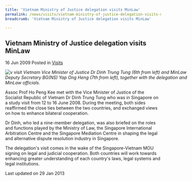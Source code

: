 ```yaml
---
title: 'Vietnam Ministry of Justice delegation visits MinLaw'
permalink: /news/visits/vietnam-ministry-of-justice-delegation-visits-minlaw/
breadcrumb: 'Vietnam Ministry of Justice delegation visits MinLaw'

---
```



<style>
.image {width: 600px;}
.image img {max-width: 100%;}
</style>

Vietnam Ministry of Justice delegation visits MinLaw
---

16 Jun 2009 Posted in [Visits](/news/visits/)

<div class="image">
  <img src="/images/1399988697051.jpg" alt="v visit" title="v visit">
  <i>Vietnam Vice Minister of Justice Dr Dinh Trung Tung (6th from left) and MinLaw Deputy Secretary BG(NS) Yap Ong Heng (7th from left), together with the delegation and MinLaw officials.</i>
</div>

Assoc Prof Ho Peng Kee met with the Vice Minister of Justice of the Socialist Republic of Vietnam Dr Dinh Trung Tung who was in Singapore on a study visit from 12 to 16 June 2008. During the meeting, both sides reaffirmed the close ties between the two countries, and exchanged views on how to enhance bilateral cooperation.

Dr Dinh, who led a nine-member delegation, was also briefed on the roles and functions played by the Ministry of Law, the Singapore International Arbitration Centre and the Singapore Mediation Centre in shaping the legal and alternative dispute resolution industry in Singapore.

The delegation's visit comes in the wake of the Singapore-Vietnam MOU signing on legal and judicial cooperation. Both countries will work towards enhancing greater understanding of each country's laws, legal systems and legal institutions.

<p class="right-side-updated">Last updated on 29 Jan 2013</p>
